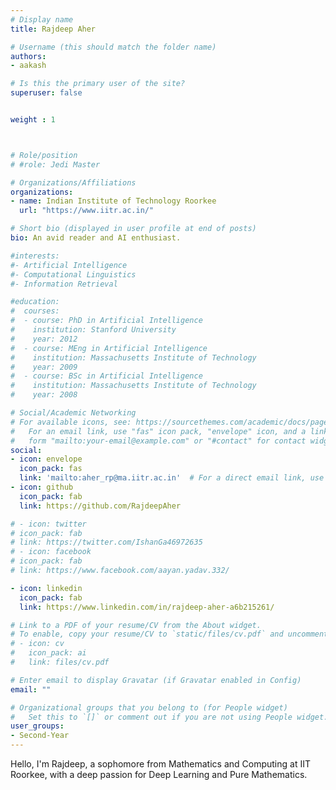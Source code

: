 ```yaml
---
# Display name
title: Rajdeep Aher 

# Username (this should match the folder name)
authors:
- aakash

# Is this the primary user of the site?
superuser: false


weight : 1



# Role/position
# #role: Jedi Master

# Organizations/Affiliations
organizations:
- name: Indian Institute of Technology Roorkee
  url: "https://www.iitr.ac.in/"

# Short bio (displayed in user profile at end of posts)
bio: An avid reader and AI enthusiast.

#interests:
#- Artificial Intelligence
#- Computational Linguistics
#- Information Retrieval

#education:
#  courses:
#  - course: PhD in Artificial Intelligence
#    institution: Stanford University
#    year: 2012
#  - course: MEng in Artificial Intelligence
#    institution: Massachusetts Institute of Technology
#    year: 2009
#  - course: BSc in Artificial Intelligence
#    institution: Massachusetts Institute of Technology
#    year: 2008

# Social/Academic Networking
# For available icons, see: https://sourcethemes.com/academic/docs/page-builder/#icons
#   For an email link, use "fas" icon pack, "envelope" icon, and a link in the
#   form "mailto:your-email@example.com" or "#contact" for contact widget.
social:
- icon: envelope
  icon_pack: fas
  link: 'mailto:aher_rp@ma.iitr.ac.in'  # For a direct email link, use "mailto:test@example.org".
- icon: github
  icon_pack: fab
  link: https://github.com/RajdeepAher

# - icon: twitter
# icon_pack: fab
# link: https://twitter.com/IshanGa46972635
# - icon: facebook
# icon_pack: fab
# link: https://www.facebook.com/aayan.yadav.332/

- icon: linkedin
  icon_pack: fab
  link: https://www.linkedin.com/in/rajdeep-aher-a6b215261/

# Link to a PDF of your resume/CV from the About widget.
# To enable, copy your resume/CV to `static/files/cv.pdf` and uncomment the lines below.
# - icon: cv
#   icon_pack: ai
#   link: files/cv.pdf

# Enter email to display Gravatar (if Gravatar enabled in Config)
email: ""

# Organizational groups that you belong to (for People widget)
#   Set this to `[]` or comment out if you are not using People widget.
user_groups:
- Second-Year
---
```

Hello, I'm Rajdeep, a sophomore from Mathematics and Computing at IIT Roorkee, with a deep passion for Deep Learning and Pure Mathematics.
